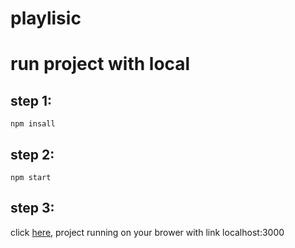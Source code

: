 # playlisic

# run project with local
## step 1:
  `npm insall`
## step 2:
  `npm start`
## step 3:
  click [here](http://localhost:3000/), project running on your brower with link localhost:3000
